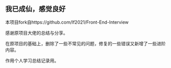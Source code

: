 ## 我已成仙，感觉良好

本项目fork自https://github.com/lf2021/Front-End-Interview

感谢原项目大佬的总结与分享。

在原项目的基础上，删除了一些不常见的问题，修复的一些错误又新增了一些进阶内容。

作用个人学习总结记录用。
